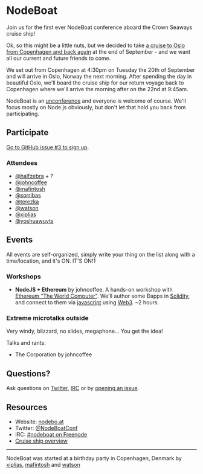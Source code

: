 # NodeBoat

Join us for the first ever NodeBoat conference aboard the Crown Seaways
cruise ship!

Ok, so this might be a little nuts, but we decided to take [a cruise to
Oslo from Copenhagen and back again][5] at the end of September - and we
want all our current and future friends to come.

We set out from Copenhagen at 4:30pm on Tuesday the 20th of September
and will arrive in Oslo, Norway the next morning. After spending the day
in beautiful Oslo, we'll board the cruise ship for our return voyage
back to Copenhagen where we'll arrive the morning after on the 22nd at
9:45am.

NodeBoat is an [unconference][6] and everyone is welcome of course.
We'll focus mostly on Node.js obviously, but don't let that hold you
back from participating.

## Participate

[Go to GitHub issue #3 to sign up][7].

### Attendees

- [@halfzebra](https://github.com/halfzebra) + ?
- [@johncoffee](https://github.com/johncoffee)
- [@mafintosh](https://github.com/mafintosh)
- [@sorribas](https://github.com/sorribas)
- [@terezka](https://github.com/terezka)
- [@watson](https://github.com/watson)
- [@xiplias](https://github.com/xiplias)
- [@yoshuawuyts](https://github.com/yoshuawuyts)

## Events

All events are self-organized, simply write your thing on the list along
with a time/location, and it's ON. IT'S ON!1

### Workshops

- **NodeJS + Ethereum** by johncoffee. A hands-on workshop with [Ethereum "The World Computer"](https://ethereum.org). We'll author some Đapps in [Solidity](https://solidity.readthedocs.io/en/latest/), and connect to them via [javascript](https://en.wikipedia.org/wiki/JavaScript) using [Web3](https://github.com/ethereum/wiki/wiki/JavaScript-API). ~2 hours.

### Extreme microtalks outside

Very windy, blizzard, no slides, megaphone... You get the idea!

Talks and rants:

- The Corporation by johncoffee

## Questions?

Ask questions on [Twitter][2], [IRC][3] or by [opening an issue][4].

## Resources

- Website: [nodebo.at][1]
- Twitter: [@NodeBoatConf][2]
- IRC: [#nodeboat on Freenode][3]
- [Cruise ship overview](https://www.dfdsseaways.co.uk/onboard-our-ferries/copenhagen-oslo/ship-overview)

---

NodeBoat was started at a birthday party in Copenhagen, Denmark by
[xiplias](https://github.com/xiplias),
[mafintosh](https://github.com/mafintosh) and
[watson](https://github.com/watson)

[1]: http://nodebo.at
[2]: https://twitter.com/NodeBoatConf
[3]: https://webchat.freenode.net/?channels=#nodeboat
[4]: https://github.com/watson/nodeboat/issues
[5]: http://www.dfdsseaways.com/the-copenhagen-oslo-experience
[6]: https://en.wikipedia.org/wiki/Unconference
[7]: https://github.com/watson/nodeboat/issues/3

